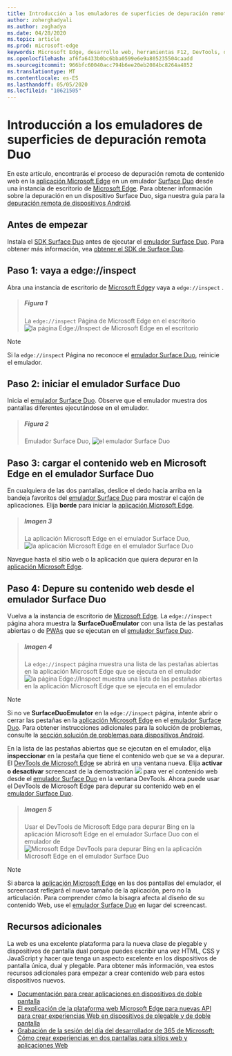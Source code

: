 ```yaml
---
title: Introducción a los emuladores de superficies de depuración remota Duo
author: zoherghadyali
ms.author: zoghadya
ms.date: 04/28/2020
ms.topic: article
ms.prod: microsoft-edge
keywords: Microsoft Edge, desarrollo web, herramientas F12, DevTools, depuración remota, Android, Surface Duo
ms.openlocfilehash: af6fa6433b0bc6bba0599e6e9a805235504caadd
ms.sourcegitcommit: 966bfc60040acc794b6ee20eb2084bc8264a4852
ms.translationtype: MT
ms.contentlocale: es-ES
ms.lasthandoff: 05/05/2020
ms.locfileid: "10621505"
---
```

# Introducción a los emuladores de superficies de depuración remota Duo

En este artículo, encontrarás el proceso de depuración remota de contenido web en la [aplicación Microsoft Edge][AndroidEdge] en un emulador [Surface Duo][SurfaceDuo] desde una instancia de escritorio de [Microsoft Edge][DesktopEdge]. Para obtener información sobre la depuración en un dispositivo Surface Duo, siga nuestra guía para la [depuración remota de dispositivos Android][RemoteDebuggingAndroid].

## Antes de empezar

Instala el [SDK Surface Duo][DuoSdk] antes de ejecutar el [emulador Surface Duo][DuoEmulator]. Para obtener más información, vea [obtener el SDK de Surface Duo][DuoSdkdocs].

## Paso 1: vaya a edge://inspect

Abra una instancia de escritorio de [Microsoft Edge][DesktopEdge]y vaya a `edge://inspect` .

> ##### Figura 1  
> La `edge://inspect` Página de Microsoft Edge en el escritorio ![ la página Edge://Inspect de Microsoft Edge en el escritorio][ImageEdgeInspect]

> [!NOTE]
> Si la `edge://inspect` Página no reconoce el [emulador Surface Duo][DuoEmulator], reinicie el emulador.

## Paso 2: iniciar el emulador Surface Duo

Inicia el [emulador Surface Duo][DuoEmulator]. Observe que el emulador muestra dos pantallas diferentes ejecutándose en el emulador.

> ##### Figura 2
> Emulador Surface Duo, ![ el emulador Surface Duo][ImageDuoEmulator]  

## Paso 3: cargar el contenido web en Microsoft Edge en el emulador Surface Duo

En cualquiera de las dos pantallas, deslice el dedo hacia arriba en la bandeja favoritos del [emulador Surface Duo][DuoEmulator] para mostrar el cajón de aplicaciones. Elija **borde** para iniciar la [aplicación Microsoft Edge][AndroidEdge].

> ##### Imagen 3
> La aplicación Microsoft Edge en el emulador Surface Duo, ![ la aplicación Microsoft Edge en el emulador Surface Duo][ImageDuoEmulatorEdge]  

Navegue hasta el sitio web o la aplicación que quiera depurar en la [aplicación Microsoft Edge][AndroidEdge].

## Paso 4: Depure su contenido web desde el emulador Surface Duo 

Vuelva a la instancia de escritorio de [Microsoft Edge][DesktopEdge]. La `edge://inspect` página ahora muestra la **SurfaceDuoEmulator** con una lista de las pestañas abiertas o de [PWAs][PwaDocs] que se ejecutan en el [emulador Surface Duo][DuoEmulator].

> ##### Imagen 4
> La `edge://inspect` página muestra una lista de las pestañas abiertas en la aplicación Microsoft Edge que se ejecuta en el emulador ![ la página Edge://Inspect muestra una lista de las pestañas abiertas en la aplicación Microsoft Edge que se ejecuta en el emulador][ImageEdgeInspectTargets]  

> [!NOTE]
> Si no ve **SurfaceDuoEmulator** en la `edge://inspect` página, intente abrir o cerrar las pestañas en la [aplicación Microsoft Edge][AndroidEdge] en el [emulador Surface Duo][DuoEmulator]. Para obtener instrucciones adicionales para la solución de problemas, consulte la [sección solución de problemas para dispositivos Android][TroubleshootingAndroid].

En la lista de las pestañas abiertas que se ejecutan en el emulador, elija **inspeccionar** en la pestaña que tiene el contenido web que se va a depurar. El [DevTools de Microsoft Edge][DevToolsDocs] se abrirá en una ventana nueva. Elija **activar o desactivar** screencast de la demostración ![ ][ImageToggleScreencastIcon] para ver el contenido web desde el [emulador Surface Duo][DuoEmulator] en la ventana DevTools. Ahora puede usar el DevTools de Microsoft Edge para depurar su contenido web en el [emulador Surface Duo][DuoEmulator].

> ##### Imagen 5
> Usar el DevTools de Microsoft Edge para depurar Bing en la aplicación Microsoft Edge en el emulador Surface Duo con el emulador de ![ Microsoft Edge DevTools para depurar Bing en la aplicación Microsoft Edge en el emulador Surface Duo][ImageDevTools]  

> [!NOTE]
> Si abarca la [aplicación Microsoft Edge][AndroidEdge] en las dos pantallas del emulador, el screencast reflejará el nuevo tamaño de la aplicación, pero no la articulación. Para comprender cómo la bisagra afecta al diseño de su contenido Web, use el [emulador Surface Duo][DuoEmulator] en lugar del screencast.

## Recursos adicionales

La web es una excelente plataforma para la nueva clase de plegable y dispositivos de pantalla dual porque puedes escribir una vez HTML, CSS y JavaScript y hacer que tenga un aspecto excelente en los dispositivos de pantalla única, dual y plegable. Para obtener más información, vea estos recursos adicionales para empezar a crear contenido web para estos dispositivos nuevos.

- [Documentación para crear aplicaciones en dispositivos de doble pantalla][DualScreenDocs]
- [El explicación de la plataforma web Microsoft Edge para nuevas API para crear experiencias Web en dispositivos de plegable y de doble pantalla][WebPlatformExplainer]
- [Grabación de la sesión del día del desarrollador de 365 de Microsoft: Cómo crear experiencias en dos pantallas para sitios web y aplicaciones Web][DeveloperDay]

<!-- image links -->  
[ImageEdgeInspect]: /microsoft-edge/devtools-guide-chromium/media/remote-debugging-surface-duo-inspect-page.msft.png "Ilustración 1: la página edge://inspect en Microsoft Edge en el escritorio"
[ImageDuoEmulator]: /microsoft-edge/devtools-guide-chromium/media/remote-debugging-surface-duo-emulator.msft.png "Ilustración 2: el emulador Surface Duo"
[ImageDuoEmulatorEdge]: /microsoft-edge/devtools-guide-chromium/media/remote-debugging-surface-duo-emulator-edge.msft.png "Ilustración 3: la aplicación Microsoft Edge en el emulador Surface Duo"
[ImageEdgeInspectTargets]: /microsoft-edge/devtools-guide-chromium/media/remote-debugging-surface-duo-inspect-page-with-targets.msft.png "Ilustración 4: la página edge://inspect muestra una lista de las pestañas abiertas en la aplicación Microsoft Edge que se ejecuta en el emulador"
[ImageToggleScreencastIcon]: images/toggle-screencast-icon.msft.png
[ImageDevTools]: /microsoft-edge/devtools-guide-chromium/media/remote-debugging-surface-duo-devtools.msft.png "Ilustración 5: usar el DevTools de Microsoft Edge para depurar Bing en la aplicación Microsoft Edge en el emulador Surface Duo"

<!-- links -->  
[RemoteDebuggingAndroid]: /microsoft-edge/devtools-guide-chromium/remote-debugging/index "Introducción a la depuración remota dispositivos Android"
[PwaDocs]: /microsoft-edge/progressive-web-apps-chromium/index "Aplicaciones web progresivas en Windows"
[DevToolsDocs]: /microsoft-edge/devtools-guide-chromium "Herramientas para desarrolladores de Microsoft Edge (cromo)"
[TroubleshootingAndroid]: /microsoft-edge/devtools-guide-chromium/remote-debugging/index#troubleshooting-devtools-is-not-detecting-the-android-device "Solución de problemas: DevTools no detecta el dispositivo Android"

[AndroidEdge]: https://play.google.com/store/apps/details?id=com.microsoft.emmx "Aplicación Microsoft Edge Android"
[SurfaceDuo]: https://www.microsoft.com/surface/devices/surface-duo "Presentamos Surface Duo"
[DesktopEdge]: https://www.microsoft.com/edge/ "Presentamos el nuevo Microsoft Edge"
[DuoEmulator]: https://docs.microsoft.com/dual-screen/android/use-emulator "Usar el emulador Surface DUo"
[DuoSdk]: https://www.microsoft.com/download/details.aspx?id=100847 "Versión preliminar del SDK de Surface Duo"
[DuoSdkDocs]: https://docs.microsoft.com/dual-screen/android/get-duo-sdk "Obtener el SDK Surface Duo"
[DualScreenDocs]: https://docs.microsoft.com/dual-screen/ "Crear aplicaciones para dispositivos de doble pantalla"
[WebPlatformExplainer]: https://github.com/MicrosoftEdge/MSEdgeExplainers/blob/master/Foldables/explainer.md "Primitivas de plataforma web para experiencias habilitadas en dispositivos plegable"
[DeveloperDay]: https://youtu.be/DXrZWsqXPVc "Cómo crear experiencias en pantalla dual para el sitio web y las aplicaciones Web"
